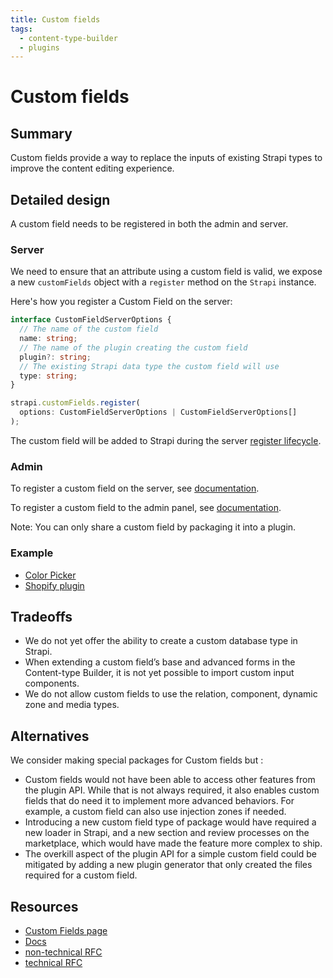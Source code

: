 ```yaml
---
title: Custom fields
tags:
  - content-type-builder
  - plugins
---
```


# Custom fields

## Summary

Custom fields provide a way to replace the inputs of existing Strapi types to improve the content editing experience.

## Detailed design

A custom field needs to be registered in both the admin and server.

### Server

We need to ensure that an attribute using a custom field is valid, we expose a new `customFields` object with a `register` method on the `Strapi` instance.

Here's how you register a Custom Field on the server:

```ts
interface CustomFieldServerOptions {
  // The name of the custom field
  name: string;
  // The name of the plugin creating the custom field
  plugin?: string;
  // The existing Strapi data type the custom field will use
  type: string;
}

strapi.customFields.register(
  options: CustomFieldServerOptions | CustomFieldServerOptions[]
);
```

The custom field will be added to Strapi during the server [register lifecycle](https://docs.strapi.io/developer-docs/latest/developer-resources/plugin-api-reference/server.html#register).

### Admin

To register a custom field on the server, see [documentation](https://docs.strapi.io/developer-docs/latest/development/custom-fields.html#registering-a-custom-field-on-the-server).

To register a custom field to the admin panel, see [documentation](https://docs.strapi.io/developer-docs/latest/development/custom-fields.html#registering-a-custom-field-in-the-admin-panel).

Note: You can only share a custom field by packaging it into a plugin.

### Example

- [Color Picker](https://github.com/strapi/strapi/blob/main/packages/plugins/color-picker/)
- [Shopify plugin](https://github.com/WalkingPizza/strapi-plugin-shopify-fields/)

## Tradeoffs

- We do not yet offer the ability to create a custom database type in Strapi.
- When extending a custom field’s base and advanced forms in the Content-type Builder, it is not yet possible to import custom input components.
- We do not allow custom fields to use the relation, component, dynamic zone and media types.

## Alternatives

We consider making special packages for Custom fields but :

- Custom fields would not have been able to access other features from the plugin API. While that is not always required, it also enables custom fields that do need it to implement more advanced behaviors. For example, a custom field can also use injection zones if needed.
- Introducing a new custom field type of package would have required a new loader in Strapi, and a new section and review processes on the marketplace, which would have made the feature more complex to ship.
- The overkill aspect of the plugin API for a simple custom field could be mitigated by adding a new plugin generator that only created the files required for a custom field.

## Resources

- [Custom Fields page](https://strapi.io/custom-fields)
- [Docs](https://docs.strapi.io/developer-docs/latest/development/custom-fields.html)
- [non-technical RFC](https://github.com/strapi/rfcs/pull/40)
- [technical RFC](https://github.com/strapi/rfcs/pull/42)
